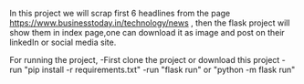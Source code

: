 In this project we will scrap first 6 headlines from the page https://www.businesstoday.in/technology/news , then the flask project will show them in index page,one can download it as image and post on their linkedIn or social media site.

For running the project,
-First clone the project or download this project
-run "pip install -r requirements.txt"
-run "flask run" or "python -m flask run"
